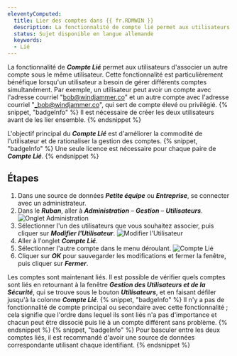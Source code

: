```yaml
---
eleventyComputed:
  title: Lier des comptes dans {{ fr.RDMWIN }}
  description: La fonctionnalité de compte lié permet aux utilisateurs d'associer un autre compte sous le même utilisateur.
  status: Sujet disponible en langue allemande
  keywords:
  - Lié
---
```

La fonctionnalité de ***Compte Lié*** permet aux utilisateurs d'associer un autre compte sous le même utilisateur. Cette fonctionnalité est particulièrement bénéfique lorsqu'un utilisateur a besoin de gérer différents comptes simultanément. Par exemple, un utilisateur peut avoir un compte avec l'adresse courriel "bob@windjammer.co" et un autre compte avec l'adresse courriel "_bob@windjammer.co", qui sert de compte élevé ou privilégié.
{% snippet, "badgeInfo" %}
Il est nécessaire de créer les deux utilisateurs avant de les lier ensemble.
{% endsnippet %}

L'objectif principal du ***Compte Lié*** est d'améliorer la commodité de l'utilisateur et de rationaliser la gestion des comptes.
{% snippet, "badgeInfo" %}
Une seule licence est nécessaire pour chaque paire de ***Compte Lié***.
{% endsnippet %}

## Étapes
1. Dans une source de données ***Petite équipe*** ou ***Entreprise***, se connecter avec un administrateur.
1. Dans le ***Ruban***, aller à ***Administration*** – ***Gestion*** – ***Utilisateurs***.
![Onglet Administration](https://cdnweb.devolutions.net/docs/docs_en_kb_KB0073.png)
1. Sélectionner l'un des utilisateurs que vous souhaitez associer, puis cliquer sur ***Modifier l'Utilisateur***.
![Modifier l'Utilisateur](https://cdnweb.devolutions.net/docs/docs_en_kb_KB0074.png)
1. Aller à l'onglet ***Compte Lié***.
1. Sélectionner l'autre compte dans le menu déroulant.
![Compte Lié](https://cdnweb.devolutions.net/docs/docs_en_kb_KB0075.png)
1. Cliquer sur ***OK*** pour sauvegarder les modifications et fermer la fenêtre, puis cliquer sur ***Fermer***.

Les comptes sont maintenant liés. Il est possible de vérifier quels comptes sont liés en retournant à la fenêtre ***Gestion des Utilisateurs et de la Sécurité***, qui se trouve sous le bouton ***Utilisateurs***, et en faisant défiler jusqu'à la colonne ***Compte Lié***.
{% snippet, "badgeInfo" %}
Il n'y a pas de fonctionnalité de compte principal ou secondaire avec cette fonctionnalité ; cela signifie que l'ordre dans lequel ils sont liés n'a pas d'importance et chacun peut être dissocié puis lié à un compte différent sans problème.
{% endsnippet %}
{% snippet, "badgeInfo" %}
Pour basculer entre les deux comptes liés, il est recommandé d'avoir une source de données correspondante utilisant chaque identifiant.
{% endsnippet %}

